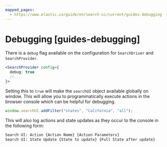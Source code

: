 ```yaml
---
mapped_pages:
  - https://www.elastic.co/guide/en/search-ui/current/guides-debugging.html
---
```


# Debugging [guides-debugging]

There is a `debug` flag available on the configuration for `SearchDriver` and `SearchProvider`.

```jsx
<SearchProvider config={
  debug: true
  //...
}>
```

Setting this to `true` will make the `searchUI` object available globally on window. This will allow you to programmatically execute actions in the browser console which can be helpful for debugging.

```js
window.searchUI.addFilter("states", "California", "all");
```

This will also log actions and state updates as they occur to the console in the following form:

```txt
Search UI: Action {Action Name} {Action Parameters}
Search UI: State Update {State to update} {Full State after update}
```


